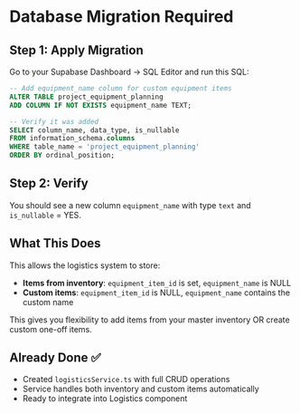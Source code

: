 # Database Migration Required

## Step 1: Apply Migration

Go to your Supabase Dashboard → SQL Editor and run this SQL:

```sql
-- Add equipment_name column for custom equipment items
ALTER TABLE project_equipment_planning
ADD COLUMN IF NOT EXISTS equipment_name TEXT;

-- Verify it was added
SELECT column_name, data_type, is_nullable
FROM information_schema.columns
WHERE table_name = 'project_equipment_planning'
ORDER BY ordinal_position;
```

## Step 2: Verify

You should see a new column `equipment_name` with type `text` and `is_nullable` = YES.

## What This Does

This allows the logistics system to store:
- **Items from inventory**: `equipment_item_id` is set, `equipment_name` is NULL
- **Custom items**: `equipment_item_id` is NULL, `equipment_name` contains the custom name

This gives you flexibility to add items from your master inventory OR create custom one-off items.

## Already Done ✅

- Created `logisticsService.ts` with full CRUD operations
- Service handles both inventory and custom items automatically
- Ready to integrate into Logistics component
